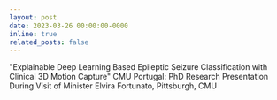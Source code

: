 ```yaml
---
layout: post
date: 2023-03-26 00:00:00-0000
inline: true
related_posts: false
---
```


"Explainable Deep Learning Based Epileptic Seizure Classification with Clinical 3D Motion Capture" CMU Portugal: PhD Research Presentation During Visit of Minister Elvira Fortunato, Pittsburgh, CMU
